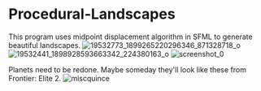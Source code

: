 # Procedural-Landscapes
This program uses midpoint displacement algorithm in SFML to generate beautiful landscapes.
![19532773_1899265220296346_871328718_o](https://user-images.githubusercontent.com/28817028/27657020-3f0b869e-5c19-11e7-8bcf-74fe931d9f59.png)
![19532441_1898928593663342_224380163_o](https://user-images.githubusercontent.com/28817028/27657027-41323e18-5c19-11e7-95f3-b3624ee5bab4.png)
![screenshot_0](https://user-images.githubusercontent.com/28817028/27657032-44bd5f68-5c19-11e7-9eff-8947fc86a11d.png)

Planets need to be redone. Maybe someday they'll look like these from Frontier: Elite 2.
![miscquince](https://user-images.githubusercontent.com/28817028/27657035-4689e76c-5c19-11e7-81b9-a52e9ea8c666.gif)

